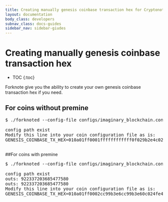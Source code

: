 ```yaml
---
title: Creating manually genesis coinbase transaction hex for Cryptonote coins | Forknote
layout: documentation
body_class: developers
subnav_class: docs-guides
sidebar_nav: sidebar-giudes
---
```


# Creating manually genesis coinbase transaction hex

* TOC
{:toc}


Forknote give you the ability to create your own genesis coinbase transaction hex if you need.

## For coins without premine

<pre class="terminal">$ ./forknoted --config-file configs/imaginary_blockchain.conf --print-genesis-tx

config path exist
Modify this line into your coin configuration file as is: 
GENESIS_COINBASE_TX_HEX=010a01ff0001ffffffffffff0f029b2e4c0281c0b02e7c53291a94d1d0cbff8883f8024f5142ee494ffbbd0880712101fc680aba69fb5028ade093fb1186ca9de4e65a369ca13ae75fdeef9e952b9449

</pre>

##For coins with premine

<pre class="terminal">$ ./forknoted --config-file configs/imaginary_blockchain.conf --print-genesis-tx --genesis-block-reward-address FXhKiPxMdJ6LL1iqkEDWbk1BiiQ7SzHY1b3L9KqqPmP95e9toTXKvQSVGePtjfoDUhMPqSEKFhzymA84o6fGPhQiUYP92rT --genesis-block-reward-address FPMfUYtRHcZJdL2nLDH7zi2bZUMzgdMPm8kHibeV4qLh8pfsvZsBF6eiHH8T2QkdZm4viA2F9S4YvUk2PXodvxRPDYVvXyR

config path exist
outs: 922337203685477580
outs: 922337203685477580
Modify this line into your coin configuration file as is: 
GENESIS_COINBASE_TX_HEX=010a01ff0002cc99b3e6cc99b3e60c024fe47e814d9f44c83184334fb3b5f9a4ab3ebb347050e3742729703086a5e130cc99b3e6cc99b3e60c021011cd9c37a669ea1e5a930cac793aa98431dfe77a9274385b4ed29e3e5e2ac021011afb48c42cbd0a72fc9d782580d6474cf68b5eaac224315447e9694809410930

</pre>

